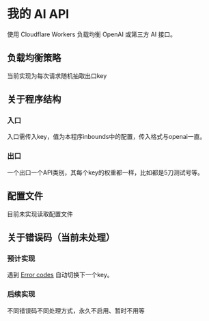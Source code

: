 # 我的 AI API

使用 Cloudflare Workers 负载均衡 OpenAI 或第三方 AI 接口。

## 负载均衡策略

当前实现为每次请求随机抽取出口key

## 关于程序结构

### 入口

入口需传入key，值为本程序inbounds中的配置，传入格式与openai一直。

### 出口

一个出口一个API类别，其每个key的权重都一样，比如都是5刀测试号等。

## 配置文件

目前未实现读取配置文件

## 关于错误码（当前未处理）

### 预计实现

遇到 [Error codes](https://platform.openai.com/docs/guides/error-codes/error-codes) 自动切换下一个key。

### 后续实现

不同错误码不同处理方式，永久不启用、暂时不用等
